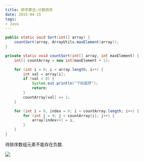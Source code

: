 ```yaml
---
title: 排序算法:计数排序
date: 2015-04-15
tags:
- Java
---
```

<!-- TOC -->


<!-- /TOC -->


```Java
public static void Sort(int[] array) {
    countSort(array, ArrayUtils.maxElement(array));
}

private static void countSort(int[] array, int maxElement) {
    int[] countArray = new int[maxElement + 1];

    for (int i = 0; i < array.length; i++) {
        int val = array[i];
        if (val < 0) {
            System.out.println("下标超界");
            return;
        }
        countArray[val] += 1;
    }

    for (int i = 0, index = 0; i < countArray.length; i++) {
        for (int j = 0; j < countArray[i]; j++) {
            array[index++] = i;
        }
    }
}
```

待排序数组元素不能存在负数.

[![](https://static.segmentfault.com/v-5b1df2a7/global/img/creativecommons-cc.svg)](https://creativecommons.org/licenses/by-nc-nd/4.0/)
